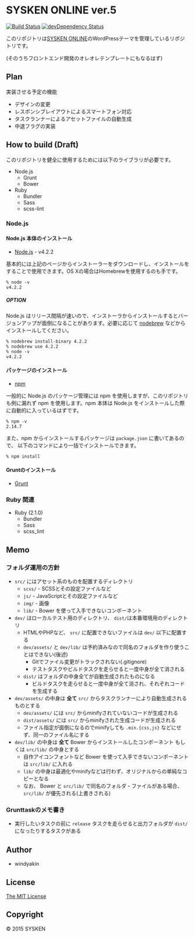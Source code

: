 # SYSKEN ONLINE ver.5

[![Build Status](https://travis-ci.org/TNCT-SYSKEN/SYSKENONLINE5.svg?branch=master)](https://travis-ci.org/TNCT-SYSKEN/SYSKENONLINE5)
[![devDependency Status](https://david-dm.org/TNCT-SYSKEN/SYSKENONLINE5/dev-status.svg)](https://david-dm.org/TNCT-SYSKEN/SYSKENONLINE5#info=devDependencies)

このリポジトリは[SYSKEN ONLINE](http://sysken.org/)のWordPressテーマを管理しているリポジトリです。

(そのうちフロントエンド開発のオレオレテンプレートにもなるはず)

## Plan

実装させる予定の機能

 * デザインの変更
 * レスポンシブレイアウトによるスマートフォン対応
 * タスクランナーによるアセットファイルの自動生成
 * 中退フラグの実装


## How to build (Draft)

このリポジトリを健全に使用するためには以下のライブラリが必要です。

 * Node.js
   * Grunt
   * Bower
 * Ruby
   * Bundler
   * Sass
   * scss-lint

### Node.js

#### Node.js 本体のインストール

 * [Node.js](https://nodejs.org/en/) - v4.2.2

基本的には上記のページからインストーラーをダウンロードし、インストールをすることで使用できます。OS Xの場合はHomebrewを使用するのも手です。

```
% node -v
v4.2.2
```

##### OPTION

Node.js はリリース間隔が速いので、インストーラからインストールするとバージョンアップが面倒になることがあります。必要に応じて [nodebrew](https://github.com/hokaccha/nodebrew) などからインストールしてください。

```
% nodebrew install-binary 4.2.2
% nodebrew use 4.2.2
% node -v
v4.2.2
```

#### パッケージのインストール

 * [npm](https://www.npmjs.com/)

一般的に Node.js のパッケージ管理には npm を使用しますが、このリポジトリも例に漏れず npm を使用します。npm 本体は Node.js をインストールした際に自動的に入っているはずです。

```
% npm -v
2.14.7
```

また、npm からインストールするパッケージは ``package.json`` に書いてあるので、 以下のコマンドにより一括でインストールできます。

```
% npm install
```

#### Gruntのインストール

 * [Grunt](http://gruntjs.com/)


### Ruby 関連

 * Ruby (2.1.0)
   * Bundler
   * Sass
   * scss_lint


## Memo

### フォルダ運用の方針

 * ``src/`` にはアセット系のものを配置するディレクトリ
   * ``scss/`` - SCSSとその設定ファイルなど
   * ``js/`` - JavaScriptとその設定ファイルなど
   * ``img/`` - 画像
   * ``lib/`` - Bower を使って入手できないコンポーネント
 * ``dev/`` はローカルテスト用のディレクトリ、 ``dist/``は本番環境用のディレクトリ
   * HTMLやPHPなど、 ``src/`` に配置できないファイルは ``dev/`` 以下に配置する
   * ``dev/assets/`` と ``dev/lib/`` は予約済みなので同名のフォルダを作り使うことはできない(後述)
     * Gitでファイル変更がトラックされない(.gitignore)
     * テストタスクやビルドタスクを走らせると一度中身が全て消される
   * ``dist/`` はフォルダの中身全てが自動生成されたものになる
     * ビルドタスクを走らせると一度中身が全て消され、それぞれコードを生成する
 * ``dev/assets/`` の中身は **全て** ``src/`` からタスクランナーにより自動生成されるものとする
   * ``dev/assets/`` には ``src/`` からminifyされていないコードが生成される
   * ``dist/assets/`` には ``src/`` からminifyされた生成コードが生成される
   * ファイル指定が面倒になるのでminifyしても ``.min.{css,js}`` などにせず、同一のファイル名にする
 * ``dev/lib/`` の中身は **全て** Bower からインストールしたコンポーネント もしくは ``src/lib/`` の中身とする
   * 自作アイコンフォントなど Bower を使って入手できないコンポーネントは ``src/lib/`` に入れる
   * ``lib/`` の中身は最適化やminifyなどは行わず、オリジナルからの単純なコピーとなる
   * なお、 Bower と ``src/lib/`` で同名のフォルダ・ファイルがある場合、 ``src/lib/`` が優先される(上書きされる)

### Grunttaskのメモ書き

 * 実行したいタスクの前に ``release`` タスクを走らせると出力フォルダが ``dist/`` になったりするタスクがある

## Author
 * windyakin

## License
[The MIT License](LICENSE)

## Copyright
&copy; 2015 SYSKEN
